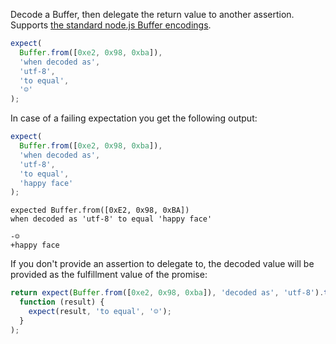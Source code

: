 Decode a Buffer, then delegate the return value to another assertion. Supports
[the standard node.js Buffer encodings](https://nodejs.org/api/buffer.html#buffer_buffer).

<!-- unexpected-markdown skipBrowser:true -->

```js
expect(
  Buffer.from([0xe2, 0x98, 0xba]),
  'when decoded as',
  'utf-8',
  'to equal',
  '☺'
);
```

In case of a failing expectation you get the following output:

<!-- unexpected-markdown skipBrowser:true -->

```js
expect(
  Buffer.from([0xe2, 0x98, 0xba]),
  'when decoded as',
  'utf-8',
  'to equal',
  'happy face'
);
```

```output
expected Buffer.from([0xE2, 0x98, 0xBA])
when decoded as 'utf-8' to equal 'happy face'

-☺
+happy face
```

If you don't provide an assertion to delegate to, the decoded value will be provided
as the fulfillment value of the promise:

<!-- unexpected-markdown async:true, skipBrowser:true -->

```js
return expect(Buffer.from([0xe2, 0x98, 0xba]), 'decoded as', 'utf-8').then(
  function (result) {
    expect(result, 'to equal', '☺');
  }
);
```
